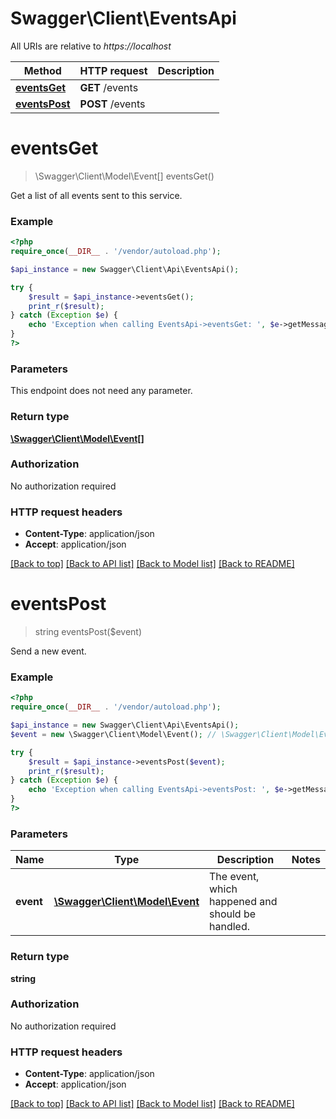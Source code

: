 # Swagger\Client\EventsApi

All URIs are relative to *https://localhost*

Method | HTTP request | Description
------------- | ------------- | -------------
[**eventsGet**](EventsApi.md#eventsGet) | **GET** /events | 
[**eventsPost**](EventsApi.md#eventsPost) | **POST** /events | 


# **eventsGet**
> \Swagger\Client\Model\Event[] eventsGet()



Get a list of all events sent to this service.

### Example
```php
<?php
require_once(__DIR__ . '/vendor/autoload.php');

$api_instance = new Swagger\Client\Api\EventsApi();

try {
    $result = $api_instance->eventsGet();
    print_r($result);
} catch (Exception $e) {
    echo 'Exception when calling EventsApi->eventsGet: ', $e->getMessage(), PHP_EOL;
}
?>
```

### Parameters
This endpoint does not need any parameter.

### Return type

[**\Swagger\Client\Model\Event[]**](../Model/Event.md)

### Authorization

No authorization required

### HTTP request headers

 - **Content-Type**: application/json
 - **Accept**: application/json

[[Back to top]](#) [[Back to API list]](../../README.md#documentation-for-api-endpoints) [[Back to Model list]](../../README.md#documentation-for-models) [[Back to README]](../../README.md)

# **eventsPost**
> string eventsPost($event)



Send a new event.

### Example
```php
<?php
require_once(__DIR__ . '/vendor/autoload.php');

$api_instance = new Swagger\Client\Api\EventsApi();
$event = new \Swagger\Client\Model\Event(); // \Swagger\Client\Model\Event | The event, which happened and should be handled.

try {
    $result = $api_instance->eventsPost($event);
    print_r($result);
} catch (Exception $e) {
    echo 'Exception when calling EventsApi->eventsPost: ', $e->getMessage(), PHP_EOL;
}
?>
```

### Parameters

Name | Type | Description  | Notes
------------- | ------------- | ------------- | -------------
 **event** | [**\Swagger\Client\Model\Event**](../Model/Event.md)| The event, which happened and should be handled. |

### Return type

**string**

### Authorization

No authorization required

### HTTP request headers

 - **Content-Type**: application/json
 - **Accept**: application/json

[[Back to top]](#) [[Back to API list]](../../README.md#documentation-for-api-endpoints) [[Back to Model list]](../../README.md#documentation-for-models) [[Back to README]](../../README.md)


